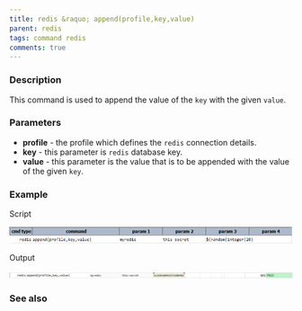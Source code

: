 ```yaml
---
title: redis &raquo; append(profile,key,value)
parent: redis
tags: command redis
comments: true
---
```


### Description
This command is used to append the value of the `key` with the given `value`. 

### Parameters
-  **profile** - the profile which defines the `redis` connection details.
-  **key** - this parameter is `redis` database key.
-  **value** - this parameter is the value that is to be appended with the value of the given `key`.

### Example
Script

![](image/append_01.png)

Output

![](image/append_02.png)
### See also